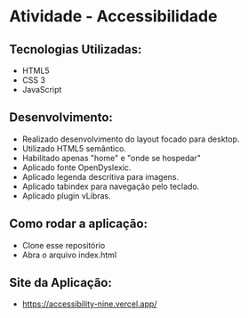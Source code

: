 # Atividade - Accessibilidade

## Tecnologias Utilizadas:

- HTML5
- CSS 3
- JavaScript

## Desenvolvimento:

- Realizado desenvolvimento do layout focado para desktop.
- Utilizado HTML5 semântico.
- Habilitado apenas "home" e "onde se hospedar"
- Aplicado fonte OpenDyslexic.
- Aplicado legenda descritiva para imagens.
- Aplicado tabindex para navegação pelo teclado.
- Aplicado plugin vLibras.

## Como rodar a aplicação:

- Clone esse repositório
- Abra o arquivo index.html

## Site da Aplicação:

- https://accessibility-nine.vercel.app/
